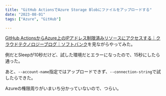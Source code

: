 ```yaml
---
title: "GitHub ActionsでAzure Storage Blobにファイルをアップロードする"
date: "2023-08-01"
tags: ["Azure", "GitHub"]

---
```


[GitHub ActionsからAzure上のIPアドレス制限済みリソースにアクセスする｜クラウドテクノロジーブログ｜ソフトバンク](https://www.softbank.jp/biz/blog/cloud-technology/articles/202210/gha-azure-ip/)を見ながらやってみた。

例だとSleepが10秒だけど、試した環境だとエラーになったので、15秒にしたら通った。

あと、`--account-name`指定ではアップロードできず、`--connection-string`で試したらできた。

Azureの権限周りがいまいち分かっていないので、つらい。
